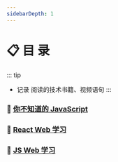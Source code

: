 ```yaml
---
sidebarDepth: 1
---
```


# 📋 目 录
::: tip
- 记录 阅读的技术书籍、视频语句
:::

### 🍭 [你不知道的 JavaScript](./unKnowJs.md)
### 🍭 [React Web 学习](./reactWeb.md)
### 🍭 [JS Web 学习](./jsWeb.md)